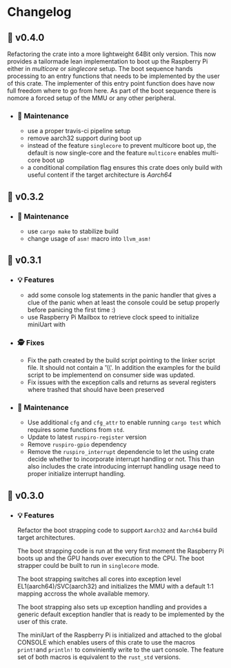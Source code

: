 # Changelog

## :peach: v0.4.0

  Refactoring the crate into a more lightweight 64Bit only version. This now provides a tailormade lean implementation to boot up the Raspberry Pi either in *multicore* or *singlecore* setup. The boot sequence hands processing to an entry functions that needs to be implemented by the user of this crate. The implementer of this entry point function does have now full freedom where to go from here. As part of the boot sequence there is nomore a forced setup of the MMU or any other peripheral.

- ### :wrench: Maintenance

  - use a proper travis-ci pipeline setup
  - remove aarch32 support during boot up
  - instead of the feature `singlecore` to prevent multicore boot up, the default is now single-core and the feature `multicore` enables multi-core boot up
  - a conditional compilation flag ensures this crate does only build with useful content if the target architecture is *Aarch64*

## :banana: v0.3.2

- ### :wrench: Maintenance

  - use `cargo make` to stabilize build
  - change usage of `asm!` macro into `llvm_asm!`

## :apple: v0.3.1

- ### :bulb: Features

  - add some console log statements in the panic handler that gives a clue of the panic when at least the console could be setup properly before panicing the first time :)
  - use Raspberry Pi Mailbox to retrieve clock speed to initialize miniUart with

- ### :detective: Fixes

  - Fix the path created by the build script pointing to the linker script file. It should not contain a '\\\\'. In addition the examples for the build script to be implementend on consumer side was updated.
  - Fix issues with the exception calls and returns as several registers where trashed that should have been preserved

- ### :wrench: Maintenance

  - Use additional ``cfg`` and ``cfg_attr`` to enable running ``cargo test`` which requires some functions from ``std``.
  - Update to latest ``ruspiro-register`` version
  - Remove ``ruspiro-gpio`` dependency
  - Remove the ``ruspiro_interrupt`` dependencie to let the using crate decide whether to incorporate interrupt handling or not. This than also includes the crate introducing interrupt handling usage need to proper initialize interrupt handling.

## :carrot: v0.3.0

- ### :bulb: Features
  Refactor the boot strapping code to support `Aarch32` and `Aarch64` build target architectures.

  The boot strapping code is run at the very first moment the Raspberry Pi boots up and the GPU hands over execution to the CPU. The boot strapper could be built to run in `singlecore` mode.

  The boot strapping switches all cores into exception level EL1(aarch64)/SVC(aarch32) and initializes the MMU with a default 1:1 mapping accross the whole available memory.

  The boot strapping also sets up exception handling and provides a generic default exception handler that is ready to be implemented by the user of this crate.

  The miniUart of the Raspberry Pi is initialized and attached to the global CONSOLE which enables users of this crate to use the macros `print!`and `println!` to conviniently write to the uart console. The feature set of both macros is equivalent to the `rust_std` versions.
